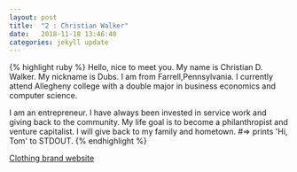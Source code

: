 ```yaml
---
layout: post
title:  "2 : Christian Walker"
date:   2018-11-18 13:46:40
categories: jekyll update
---
```

{% highlight ruby %}
Hello, nice to meet you. My name is Christian D. Walker. My nickname is Dubs. I am from Farrell,Pennsylvania. I currently attend Allegheny college with a double major in business economics and computer science.

I am an entrepreneur. I have always been invested in service work and giving back to the community. My life goal is to become a philanthropist and venture capitalist. I will give back to my family and hometown.
#=> prints 'Hi, Tom' to STDOUT.
{% endhighlight %}

[Clothing brand website][clothing-brand]

[clothing-brand]:      https://animatrapparel.com/
[jekyll-gh]:   https://github.com/jekyll/jekyll
[jekyll-help]: https://github.com/jekyll/jekyll-help
